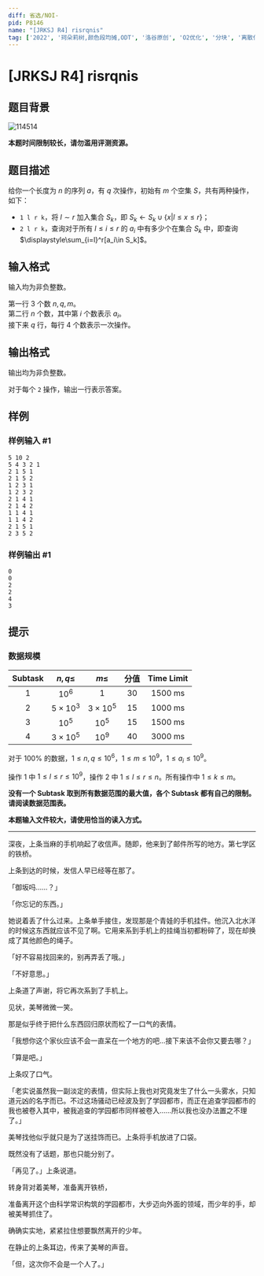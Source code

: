 ```yaml
---
diff: 省选/NOI-
pid: P8146
name: "[JRKSJ R4] risrqnis"
tag: ['2022', '珂朵莉树,颜色段均摊,ODT', '洛谷原创', 'O2优化', '分块', '离散化扫描', '根号分治']
---
```

# [JRKSJ R4] risrqnis
## 题目背景

![114514](https://cdn.luogu.com.cn/upload/image_hosting/0rezlv6r.png?x-oss-process=image/resize,m_lfit,h_510,w_675)

**本题时间限制较长，请勿滥用评测资源。**
## 题目描述

给你一个长度为 $n$ 的序列 $a$，有 $q$ 次操作，初始有 $m$ 个空集 $S$，共有两种操作，如下：

- `1 l r k`，将 $l\sim r$ 加入集合 $S_k$，即 $S_k\gets S_k\cup\{x|l\le x\le r\}$；
- `2 l r k`，查询对于所有 $l\le i\le r$ 的 $a_i$ 中有多少个在集合 $S_k$ 中，即查询 $\displaystyle\sum_{i=l}^r[a_i\in S_k]$。
## 输入格式

输入均为非负整数。

第一行 $3$ 个数 $n,q,m$。\
第二行 $n$ 个数，其中第 $i$ 个数表示 $a_i$。\
接下来 $q$ 行，每行 $4$ 个数表示一次操作。
## 输出格式

输出均为非负整数。

对于每个 `2` 操作，输出一行表示答案。
## 样例

### 样例输入 #1
```
5 10 2
5 4 3 2 1
2 1 5 1
2 1 5 2
1 2 3 1
1 2 3 2
2 1 4 1
2 1 4 2
1 1 4 1
1 1 4 2
2 1 5 1
2 3 5 2
```
### 样例输出 #1
```
0
0
2
2
4
3
```
## 提示

### 数据规模
| $\text{Subtask}$ | $n,q\le$ | $m\le$ | 分值 | $\text{Time Limit}$ |
| :----------: | :----------: | :----------: | :----------: | :----------: |
| $1$ | $10^6$ | $1$ | $30$ | $1500\text{ ms}$ |
| $2$ | $5\times 10^3$ | $3\times 10^5$ | $15$ | $1000\text{ ms}$ |
| $3$ | $10^5$ | $10^5$ | $15$ | $1500\text{ ms}$ |
| $4$ | $3\times 10^5$ | $10^9$ | $40$ | $3000\text{ ms}$ |

对于 $100\%$ 的数据，$1\le n,q\le 10^6$，$1\le m\le 10^9$，$1\le a_i\le 10^9$。

操作 $1$ 中 $1\le l\le r\le 10^9$，操作 $2$ 中 $1\le l\le r\le n$。所有操作中 $1\le k\le m$。

**没有一个 $\text{Subtask}$ 取到所有数据范围的最大值，各个 $\text{Subtask}$ 都有自己的限制。请阅读数据范围表。**

**本题输入文件较大，请使用恰当的读入方式。**
****

深夜，上条当麻的手机响起了收信声。随即，他来到了邮件所写的地方。第七学区的铁桥。

上条到达的时候，发信人早已经等在那了。

「御坂吗……？」

「你忘记的东西。」

她说着丢了什么过来。上条单手接住，发现那是个青娃的手机挂件。他沉入北水洋的时候这东西就应该不见了啊。它用来系到手机上的挂绳当初都粉碎了，现在却换成了其他颜色的绳子。

「好不容易找回来的，别再弄丢了哦。」

「不好意思。」

上条道了声谢，将它再次系到了手机上。

见状，美琴微微一笑。

那是似乎终于把什么东西回归原状而松了一口气的表情。

「我想你这个家伙应该不会一直呆在一个地方的吧…接下来该不会你又要去哪？」 

「算是吧。」

上条叹了口气。

「老实说虽然我一副淡定的表情，但实际上我也对究竟发生了什么一头雾水，只知道元凶的名字而已。不过这场骚动已经波及到了学园都市，而正在追查学园都市的我也被卷入其中，被我追查的学园都市同样被卷入……所以我也没办法置之不理了。」

美琴找他似乎就只是为了送挂饰而已。上条将手机放进了口袋。

既然没有了话题，那也只能分别了。

「再见了。」上条说道。

转身背对着美琴，准备离开铁桥，

准备离开这个由科学常识构筑的学园都市，大步迈向外面的领域，而少年的手，却被美琴抓住了。 

确确实实地，紧紧拉住想要飘然离开的少年。

在静止的上条耳边，传来了美琴的声音。

「但，这次你不会是一个人了。」 


